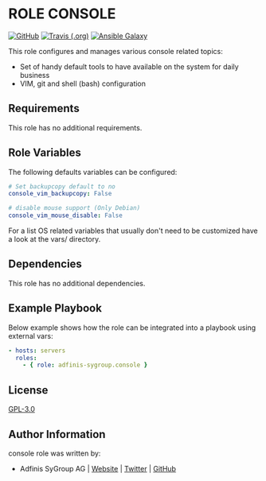 # ROLE CONSOLE

[![GitHub](https://img.shields.io/github/license/adfinis-sygroup/ansible-role-console.svg?style=flat-square)](https://github.com/adfinis-sygroup/ansible-role-console/blob/master/LICENSE)
[![Travis (.org)](https://img.shields.io/travis/adfinis-sygroup/ansible-role-console.svg?style=flat-square)](https://travis-ci.org/adfinis-sygroup/ansible-role-console)
[![Ansible Galaxy](https://img.shields.io/badge/galaxy-adfinis--sygroup.console-660198.svg?style=flat-square)](https://galaxy.ansible.com/adfinis-sygroup/console)

This role configures and manages various console related topics:

* Set of handy default tools to have available on the system for daily business
* VIM, git and shell (bash) configuration

## Requirements

This role has no additional requirements.

## Role Variables

The following defaults variables can be configured:

``` yaml
# Set backupcopy default to no
console_vim_backupcopy: False

# disable mouse support (Only Debian)
console_vim_mouse_disable: False
```

For a list OS related variables that usually don't need to be customized have a
look at the vars/ directory.

## Dependencies

This role has no additional dependencies.

## Example Playbook

Below example shows how the role can be integrated into a playbook using
external vars:

``` yaml
- hosts: servers
  roles:
    - { role: adfinis-sygroup.console }
```

## License

[GPL-3.0](https://github.com/adfinis-sygroup/ansible-role-console/blob/master/LICENSE)

## Author Information

console role was written by:

-   Adfinis SyGroup AG \| [Website](https://www.adfinis-sygroup.ch/) \|
    [Twitter](https://twitter.com/adfinissygroup) \|
    [GitHub](https://github.com/adfinis-sygroup)
